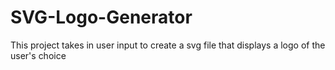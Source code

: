 # SVG-Logo-Generator
This project takes in user input to create a svg file that displays a logo of the user's choice
